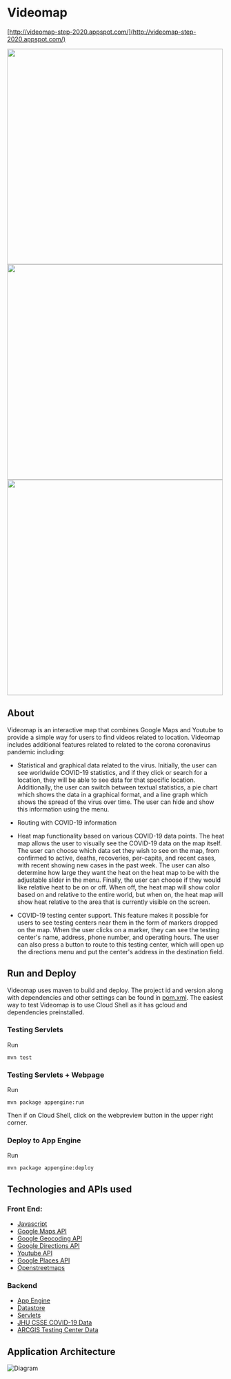 # Videomap
[http://videomap-step-2020.appspot.com/](http://videomap-step-2020.appspot.com/)

<img src="https://user-images.githubusercontent.com/34525787/92045219-dc665e00-ed34-11ea-8cca-da998c8be418.gif" width=500>
<img src="https://user-images.githubusercontent.com/55601789/91622207-dfcfa300-e94a-11ea-83a6-dd8b2095e58e.gif" width=500>
<img src="https://user-images.githubusercontent.com/34525787/92044847-f6ec0780-ed33-11ea-85f6-dce392876b0a.gif" width=500>

## About
Videomap is an interactive map that combines Google Maps and Youtube to provide a simple way for users to find videos related to location. Videomap includes additional features related to related to the corona coronavirus pandemic including:
- Statistical and graphical data related to the virus. Initially, the user can see worldwide COVID-19 statistics, and if they click or search for a location, they
  will be able to see data for that specific location. Additionally, the user can switch between textual statistics, a pie chart which shows the data in a graphical
  format, and a line graph which shows the spread of the virus over time. The user can hide and show this information using the menu.
  
- Routing with COVID-19 information

- Heat map functionality based on various COVID-19 data points. The heat map allows the user to visually see the COVID-19 data on the map itself. The user can
  choose which data set they wish to see on the map, from confirmed to active, deaths, recoveries, per-capita, and recent cases, with recent showing new cases in
  the past week. The user can also determine how large they want the heat on the heat map to be with the adjustable slider in the menu. Finally, the user can choose
  if they would like relative heat to be on or off. When off, the heat map will show color based on and relative to the entire world, but when on, the heat map will
  show heat relative to the area that is currently visible on the screen.
  
- COVID-19 testing center support. This feature makes it possible for users to see testing centers near them in the form of markers dropped on the map. When the
  user clicks on a marker, they can see the testing center's name, address, phone number, and operating hours. The user can also press a button to route to this
  testing center, which will open up the directions menu and put the center's address in the destination field.

## Run and Deploy
Videomap uses maven to build and deploy. The project id and version along with dependencies and other settings can be found in [pom.xml](pom.xml).
The easiest way to test Videomap is to use Cloud Shell as it has gcloud and dependencies preinstalled.
### Testing Servlets
Run

`mvn test`

### Testing Servlets + Webpage
Run

`mvn package appengine:run`

Then if on Cloud Shell, click on the webpreview button in the upper right corner.

### Deploy to App Engine
Run

`mvn package appengine:deploy`

## Technologies and APIs used
### Front End:
- [Javascript](https://en.wikipedia.org/wiki/JavaScript)
- [Google Maps API](https://cloud.google.com/maps-platform/)
- [Google Geocoding API](https://developers.google.com/maps/documentation/geocoding/overview)
- [Google Directions API](https://cloud.google.com/maps-platform/routes)
- [Youtube API](https://developers.google.com/youtube/v3)
- [Google Places API](https://cloud.google.com/maps-platform/places)
- [Openstreetmaps](https://www.openstreetmap.org/copyright)
### Backend
- [App Engine](https://cloud.google.com/appengine)
- [Datastore](https://cloud.google.com/datastore)
- [Servlets](https://docs.oracle.com/cd/E17802_01/products/products/servlet/2.5/docs/servlet-2_5-mr2/javax/servlet/package-summary.html)
- [JHU CSSE COVID-19 Data](https://github.com/CSSEGISandData/COVID-19)
- [ARCGIS Testing Center Data](https://services.arcgis.com/8ZpVMShClf8U8dae/arcgis/rest/services/TestingLocations_public/FeatureServer/)

## Application Architecture
![Diagram](https://user-images.githubusercontent.com/34525787/91915167-ae1e4b00-ec6e-11ea-8fc9-40f08f69dabd.jpg)

